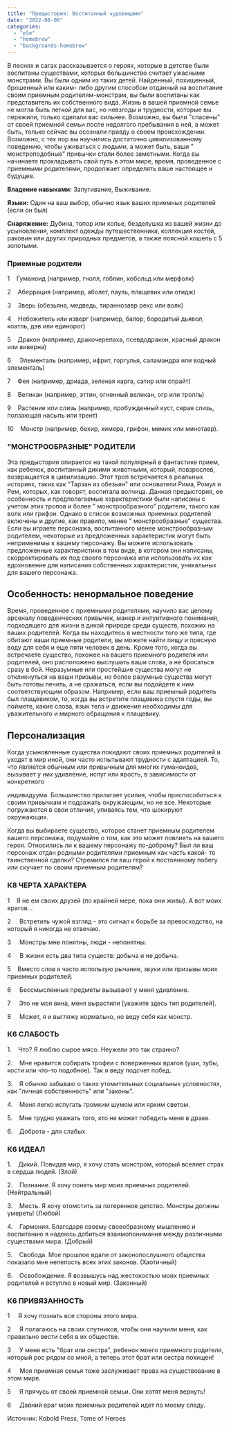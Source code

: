 ```yaml
---
title: "Предыстория: Воспитанный чудовищами"
date: "2022-08-06"
categories: 
  - "e5e"
  - "homebrew"
  - "backgrounds-homebrew"
---
```


В песнях и сагах рассказывается о героях, которые в детстве были воспитаны существами, которых большинство считает ужасными монстрами. Вы были одним из таких детей. Найденный, похищенный, брошенный или каким- либо другим способом отданный на воспитание своим приемным родителям-монстрам, вы были воспитаны как представитель их собственного вида. Жизнь в вашей приемной семье не могла быть легкой для вас, но невзгоды и трудности, которые вы пережили, только сделали вас сильнее. Возможно, вы были "спасены" от своей приемной семьи после недолгого пребывания в ней, а может быть, только сейчас вы осознали правду о своем происхождении. Возможно, с тех пор вы научились достаточно цивилизованному поведению, чтобы уживаться с людьми, а может быть, ваши " монстроподобные" привычки стали более заметными. Когда вы начинаете прокладывать свой путь в этом мире, время, проведенное с приемными родителями, продолжает определять ваше настоящее и будущее.

**Владение навыками:** Запугивание, Выживание.

**Языки:** Один на ваш выбор, обычно язык ваших приемных родителей (если он был)

**Снаряжение:** Дубина, топор или копье, безделушка из вашей жизни до усыновления, комплект одежды путешественника, коллекция костей, раковин или других природных предметов, а также поясной кошель с 5 золотыми.

### Приемные родители

1    Гуманоид (например, гнолл, гоблин, кобольд или мерфолк)

2    Аберрация (например, аболет, пауль, плащевик или отидж)

3    Зверь (обезьяна, медведь, тираннозавр рекс или волк)

4    Небожитель или изверг (например, балор, бородатый дьявол, коатль, дэв или единорог)

5    Дракон (например, дракочерепаха, псевдодракон, красный дракон или виверна)

6     Элементаль (например, ифрит, горгулья, саламандра или водный элементаль)

7    Фея (например, дриада, зеленая карга, сатир или спрайт)

8    Великан (например, эттин, огненный великан, огр или тролль)

9    Растение или слизь (например, пробужденный куст, серая слизь, ползающая насыпь или трент)

10    Монстр (например, бехир, химера, грифон, мимик или минотавр).

### "МОНСТРООБРАЗНЫЕ" РОДИТЕЛИ

Эта предыстория опирается на такой популярный в фантастике прием, как ребенок, воспитанный дикими животными, который, повзрослев, возвращается в цивилизацию. Этот троп встречается в реальных историях, таких как "Тарзан из обезьян" или основатели Рима, Ромул и Рем, которых, как говорят, воспитала волчица. Данная предыстория, ее особенность и предполагаемые характеристики были написаны с учетом этих тропов и более " монстрообразного" родителя, такого как волк или грифон. Однако в список возможных приемных родителей включены и другие, как правило, менее " монстрообразные" существа. Если вы играете персонажа, воспитанного менее монстрообразным родителем, некоторые из предложенных характеристик могут быть неприменимы к вашему персонажу. Вы можете использовать предложенные характеристики в том виде, в котором они написаны, скорректировать их под своего персонажа или использовать их как вдохновение для написания собственных характеристик, уникальных для вашего персонажа.

## Особенность: ненормальное поведение

Время, проведенное с приемными родителями, научило вас целому арсеналу поведенческих привычек, манер и интуитивного понимания, подходящего для жизни в дикой природе среди существ, похожих на ваших родителей. Когда вы находитесь в местности того же типа, где обитают ваши приемные родители, вы можете найти пищу и пресную воду для себя и еще пяти человек в день. Кроме того, когда вы встречаете существо, похожее на вашего приемного родителя или родителей, оно расположено выслушать ваши слова, а не бросаться сразу в бой. Неразумные или простейшие существа могут не откликнуться на ваши призывы, но более разумные существа могут быть готовы лечить, а не сражаться, если вы подойдете к ним соответствующим образом. Например, если ваш приемный родитель был плащевиком, то, когда вы встретите плащевика спустя годы, вы поймете, какие слова, язык тела и движения необходимы для уважительного и мирного обращения к плащевику.

## Персонализация

Когда усыновленные существа покидают своих приемных родителей и уходят в мир иной, они часто испытывают трудности с адаптацией. То, что является обычным или привычным для многих гуманоидов, вызывает у них удивление, испуг или ярость, в зависимости от конкретного

индивидуума. Большинство прилагает усилия, чтобы приспособиться к своим привычкам и подражать окружающим, но не все. Некоторые погружаются в свои отличия, упиваясь тем, что шокируют окружающих.

Когда вы выбираете существо, которое станет приемным родителем вашего персонажа, подумайте о том, как это может повлиять на вашего героя. Относились ли к вашему персонажу по-доброму? Был ли ваш персонаж отдан родными родителями приемным как часть какой- то таинственной сделки? Стремился ли ваш герой к постоянному побегу или скучает по своим приемным родителям?

### К8 ЧЕРТА ХАРАКТЕРА

1    Я не ем своих друзей (по крайней мере, пока они живы). А вот моих врагов...

2     Встретить чужой взгляд - это сигнал к борьбе за превосходство, на который я никогда не отвечаю.

3     Монстры мне понятны, люди - непонятны.

4     В жизни есть два типа существ: добыча и не добыча.

5    Вместо слов я часто использую рычание, звуки или призывы моих приемных родителей.

6     Бессмысленные предметы вызывают у меня удивление.

7     Это не моя вина, меня вырастили \[укажите здесь тип родителей\].

8     Может, я и выгляжу нормально, но веду себя как монстр.

### К6 СЛАБОСТЬ

1.    Что? Я люблю сырое мясо. Неужели это так странно?

2.    Мне нравится собирать трофеи с поверженных врагов (уши, зубы, кости или что-то подобное). Так я веду подсчет побед.

3.    Я обычно забываю о таких утомительных социальных условностях, как "личная собственность" или "законы".

4.    Меня легко испугать громким шумом или ярким светом.

5.    Мне трудно уважать того, кто не может победить меня в драке.

6.    Доброта - для слабых.

### К6 ИДЕАЛ

1.    Дикий. Повидав мир, я хочу стать монстром, который вселяет страх в сердца людей. (Злой)

2.    Познание. Я хочу понять мир моих приемных родителей. (Нейтральный)

3.    Месть. Я хочу отомстить за потерянное детство. Монстры должны умереть! (Любой)

4.    Гармония. Благодаря своему своеобразному мышлению и воспитанию я надеюсь добиться взаимопонимания между различными существами мира. (Добрый)

5.    Свобода. Мое прошлое вдали от законопослушного общества показало мне нелепость всех этих законов. (Хаотичный)

6.    Освобождение. Я возвышусь над жестокостью моих приемных родителей и вступлю в новый мир. (Законный)

### К6 ПРИВЯЗАННОСТЬ

1     Я хочу познать все стороны этого мира.

2     Я полагаюсь на своих спутников, чтобы они научили меня, как правильно вести себя в их обществе.

3     У меня есть "брат или сестра", ребенок моего приемного родителя, который рос рядом со мной, а теперь этот брат или сестра похищен!

4     Моя приемная семья тоже заслуживает права на существование в этом мире.

5     Я прячусь от своей приемной семьи. Они хотят меня вернуть!

6     Давний враг моих приемных родителей идет по моему следу.

Источник: Kobold Press, Tome of Heroes
